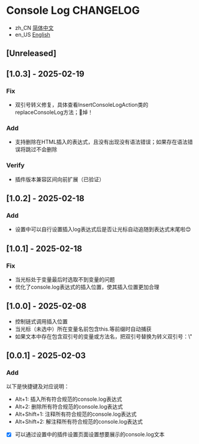 <!-- Keep a Changelog guide -> https://keepachangelog.com -->
# Console Log CHANGELOG
- zh_CN [简体中文](./CHANGELOG.md)
- en_US [English](./CHANGELOG.en_US.md)

## [Unreleased]

## [1.0.3] - 2025-02-19

### Fix
- 双引号转义修复，具体查看InsertConsoleLogAction类的replaceConsoleLog方法；🤡焯！

### Add
- 支持删除在HTML插入的表达式，且没有出现没有语法错误；如果存在语法错误将跳过不会删除

### Verify
- 插件版本兼容区间向前扩展（已验证）

## [1.0.2] - 2025-02-18

### Add
- 设置中可以自行设置插入log表达式后是否让光标自动追随到表达式末尾啦😊

## [1.0.1] - 2025-02-18

### Fix
- 当光标处于变量最后时选取不到变量的问题
- 优化了console.log表达式的插入位置，使其插入位置更加合理

## [1.0.0] - 2025-02-08

- 控制链式调用插入位置
- 当光标（未选中）所在变量名前包含this.等前缀时自动捕获
- 如果文本中存在包含双引号的变量或方法名，把双引号替换为转义双引号：\\"

## [0.0.1] - 2025-02-03

### Add

以下是快捷键及对应说明：
- Alt+1: 插入所有符合规范的console.log表达式
- Alt+2: 删除所有符合规范的console.log表达式
- Alt+Shift+1: 注释所有符合规范的console.log表达式
- Alt+Shift+2: 解注释所有符合规范的console.log表达式

- [x] 可以通过设置中的插件设置页面设置想要展示的console.log文本